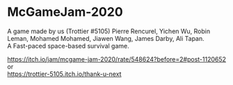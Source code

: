 # McGameJam-2020
A game made by us (Trottier #5105) Pierre Rencurel, Yichen Wu, Robin Leman, Mohamed Mohamed, Jiawen Wang, James Darby, Ali Tapan. <br/>
A Fast-paced space-based survival game.  <br/>

https://itch.io/jam/mcgame-jam-2020/rate/548624?before=2#post-1120652 or <br/>
https://trottier-5105.itch.io/thank-u-next
